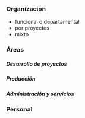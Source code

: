 ### Organización
+ funcional o departamental
+ por proyectos
+ mixto

### Áreas
##### Desarrollo de proyectos

##### Producción

##### Administración y servicios

### Personal

